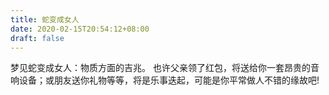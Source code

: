 ```yaml
---
title: 蛇变成女人
date: 2020-02-15T20:54:12+08:00
draft: false
---
```


梦见蛇变成女人：物质方面的吉兆。
也许父亲领了红包，将送给你一套昂贵的音响设备；或朋友送你礼物等等，将是乐事迭起，可能是你平常做人不错的缘故吧!